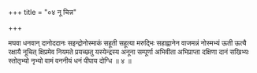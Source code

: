 +++
title = "०४ नू चिन्न"

+++

मघवा धनवान् दानोददानः सइन्द्रोनोस्माकं सहूती सहूत्या मरुद्भिः सहाह्वानेन वाजमन्नं नोस्मभ्यं ऊती ऊत्यै रक्षायै नूचित् क्षिप्रमेव नियमते प्रयच्छतु यस्येन्द्रस्य अनूना सम्पूर्णा अभिवीता अभिप्राप्ता दक्षिणा दानं सखिभ्यः स्तोतृभ्यो नृभ्यो वामं वननीयं धनं पीपाय दोग्धि ॥ ४ ॥